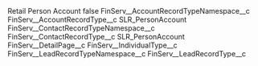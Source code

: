 <?xml version="1.0" encoding="UTF-8"?>
<CustomMetadata xmlns="http://soap.sforce.com/2006/04/metadata" xmlns:xsi="http://www.w3.org/2001/XMLSchema-instance" xmlns:xsd="http://www.w3.org/2001/XMLSchema">
    <label>Retail Person Account</label>
    <protected>false</protected>
    <values>
        <field>FinServ__AccountRecordTypeNamespace__c</field>
        <value xsi:nil="true"/>
    </values>
    <values>
        <field>FinServ__AccountRecordType__c</field>
        <value xsi:type="xsd:string">SLR_PersonAccount</value>
    </values>
    <values>
        <field>FinServ__ContactRecordTypeNamespace__c</field>
        <value xsi:nil="true"/>
    </values>
    <values>
        <field>FinServ__ContactRecordType__c</field>
        <value xsi:type="xsd:string">SLR_PersonAccount</value>
    </values>
    <values>
        <field>FinServ__DetailPage__c</field>
        <value xsi:nil="true"/>
    </values>
    <values>
        <field>FinServ__IndividualType__c</field>
        <value xsi:nil="true"/>
    </values>
    <values>
        <field>FinServ__LeadRecordTypeNamespace__c</field>
        <value xsi:nil="true"/>
    </values>
    <values>
        <field>FinServ__LeadRecordType__c</field>
        <value xsi:nil="true"/>
    </values>
</CustomMetadata>
